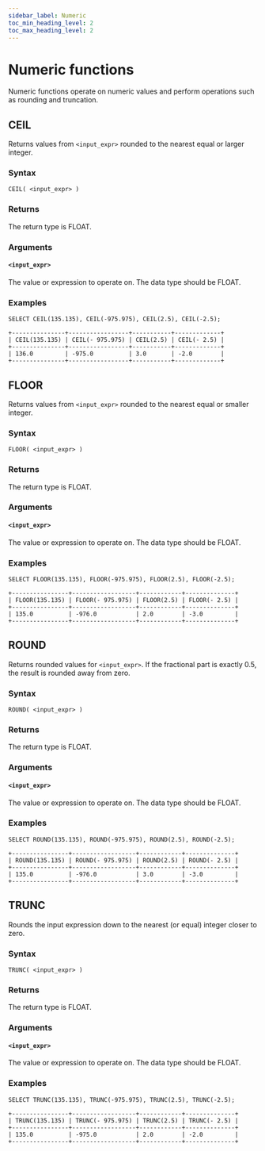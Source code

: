 ```yaml
---
sidebar_label: Numeric
toc_min_heading_level: 2
toc_max_heading_level: 2
---
```


# Numeric functions

Numeric functions operate on numeric values and perform operations such as rounding and truncation.

## CEIL

Returns values from `<input_expr>` rounded to the nearest equal or larger integer.

### Syntax

```scopeql
CEIL( <input_expr> )
```

### Returns

The return type is FLOAT.

### Arguments

#### `<input_expr>`

The value or expression to operate on. The data type should be FLOAT.

### Examples

```scopeql
SELECT CEIL(135.135), CEIL(-975.975), CEIL(2.5), CEIL(-2.5);
```

```
+---------------+-----------------+-----------+-------------+
| CEIL(135.135) | CEIL(- 975.975) | CEIL(2.5) | CEIL(- 2.5) |
+---------------+-----------------+-----------+-------------+
| 136.0         | -975.0          | 3.0       | -2.0        |
+---------------+-----------------+-----------+-------------+
```

## FLOOR

Returns values from `<input_expr>` rounded to the nearest equal or smaller integer.

### Syntax

```scopeql
FLOOR( <input_expr> )
```

### Returns

The return type is FLOAT.

### Arguments

#### `<input_expr>`

The value or expression to operate on. The data type should be FLOAT.

### Examples

```scopeql
SELECT FLOOR(135.135), FLOOR(-975.975), FLOOR(2.5), FLOOR(-2.5);
```

```
+----------------+------------------+------------+--------------+
| FLOOR(135.135) | FLOOR(- 975.975) | FLOOR(2.5) | FLOOR(- 2.5) |
+----------------+------------------+------------+--------------+
| 135.0          | -976.0           | 2.0        | -3.0         |
+----------------+------------------+------------+--------------+
```

## ROUND

Returns rounded values for `<input_expr>`. If the fractional part is exactly 0.5, the result is rounded away from zero.

### Syntax

```scopeql
ROUND( <input_expr> )
```

### Returns

The return type is FLOAT.

### Arguments

#### `<input_expr>`

The value or expression to operate on. The data type should be FLOAT.

### Examples

```scopeql
SELECT ROUND(135.135), ROUND(-975.975), ROUND(2.5), ROUND(-2.5);
```

```
+----------------+------------------+------------+--------------+
| ROUND(135.135) | ROUND(- 975.975) | ROUND(2.5) | ROUND(- 2.5) |
+----------------+------------------+------------+--------------+
| 135.0          | -976.0           | 3.0        | -3.0         |
+----------------+------------------+------------+--------------+
```

## TRUNC

Rounds the input expression down to the nearest (or equal) integer closer to zero.

### Syntax

```scopeql
TRUNC( <input_expr> )
```

### Returns

The return type is FLOAT.

### Arguments

#### `<input_expr>`

The value or expression to operate on. The data type should be FLOAT.

### Examples

```scopeql
SELECT TRUNC(135.135), TRUNC(-975.975), TRUNC(2.5), TRUNC(-2.5);
```

```
+----------------+------------------+------------+--------------+
| TRUNC(135.135) | TRUNC(- 975.975) | TRUNC(2.5) | TRUNC(- 2.5) |
+----------------+------------------+------------+--------------+
| 135.0          | -975.0           | 2.0        | -2.0         |
+----------------+------------------+------------+--------------+
```
